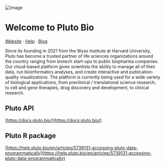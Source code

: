 ![image](https://user-images.githubusercontent.com/379438/210282941-fffd36dc-4b61-4b6a-9a69-be8a605a3a49.png)

# Welcome to Pluto Bio

[Website](https://pluto.bio) · [Help](https://help.pluto.bio) · [Blog](https://pluto.bio/blog)

Since its founding in 2021 from the Wyss Institute at Harvard University, Pluto has become a trusted partner of life sciences organizations around the country ranging from biotech start-ups to public biopharma companies. Our cloud-based platform gives scientists the ability to manage all of their data, run bioinformatics analyses, and create interactive and publication-quality visualizations. The platform is currently being used for a wide variety of biological applications, from preclinical / translational science research, to cell and gene therapies, drug discovery and development, to clinical research.

## Pluto API

[https://docs.pluto.bio/](https://docs.pluto.bio/)

## Pluto R package

[https://help.pluto.bio/en/articles/5739131-accessing-pluto-data-programmatically](https://help.pluto.bio/en/articles/5739131-accessing-pluto-data-programmatically)
